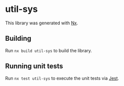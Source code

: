 # util-sys

This library was generated with [Nx](https://nx.dev).

## Building

Run `nx build util-sys` to build the library.

## Running unit tests

Run `nx test util-sys` to execute the unit tests via [Jest](https://jestjs.io).
